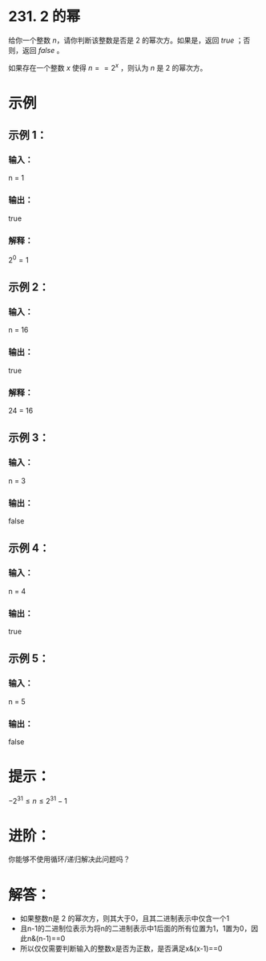 # 231. 2 的幂
给你一个整数 $n$，请你判断该整数是否是 $2$ 的幂次方。如果是，返回 $true$ ；否则，返回 $false$ 。

如果存在一个整数 $x$ 使得 $n == 2^x$ ，则认为 $n$ 是 $2$ 的幂次方。

# 示例
## 示例 1：

### 输入：
n = 1
### 输出：
true
### 解释：
$2^0 = 1$

## 示例 2：

### 输入：
n = 16
### 输出：
true
### 解释：
24 = 16

## 示例 3：

### 输入：
n = 3
### 输出：
false

## 示例 4：

### 输入：
n = 4
### 输出：
true
## 示例 5：

### 输入：
n = 5
### 输出：
false
 

# 提示：

$-2^{31} \le n \le 2^{31} - 1$
 
# 进阶：
你能够不使用循环/递归解决此问题吗？

# 解答：
- 如果整数n是 $2$ 的幂次方，则其大于0，且其二进制表示中仅含一个1
- 且n-1的二进制位表示为将n的二进制表示中1后面的所有位置为1，1置为0，因此n&(n-1)==0
- 所以仅仅需要判断输入的整数x是否为正数，是否满足x&(x-1)==0
